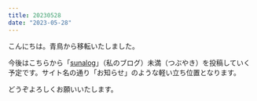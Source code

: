 ```yaml
---
title: 20230528
date: "2023-05-28"
---
```

こんにちは。青鳥から移転いたしました。

今後はこちらから「[sunalog](https://ghsable.github.io/sunalog/)」（私のブログ）未満（つぶやき）を投稿していく予定です。サイト名の通り「お知らせ」のような軽い立ち位置となります。

どうぞよろしくお願いいたします。
